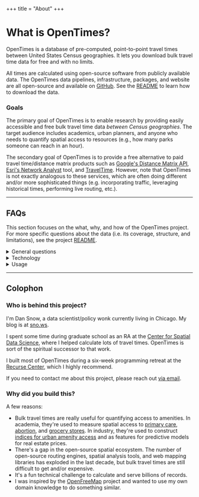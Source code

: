 +++
title = "About"
+++

# What is OpenTimes?

OpenTimes is a database of pre-computed, point-to-point travel times between
United States Census geographies. It lets you download bulk travel time data
for free and with no limits.

All times are calculated using open-source software from publicly available
data. The OpenTimes data pipelines, infrastructure, packages, and website
are all open-source and available on [GitHub](https://github.com/dfsnow/opentimes).
See the [README](https://github.com/dfsnow/opentimes#getting-the-data) to learn how to download the data.

### Goals

The primary goal of OpenTimes is to enable research by providing easily accessible
and free bulk travel time data _between Census geographies_. The target audience
includes academics, urban planners, and anyone who needs to quantify spatial
access to resources (e.g., how many parks someone can reach in an hour).

The secondary goal of OpenTimes is to provide a free alternative to paid
travel time/distance matrix products such as
[Google's Distance Matrix API](https://developers.google.com/maps/documentation/distance-matrix/overview),
[Esri's Network Analyst](https://www.esri.com/en-us/arcgis/products/arcgis-network-analyst/overview) tool,
and [TravelTime](https://traveltime.com). However, note that OpenTimes is not
exactly analogous to these services, which are often doing different and/or more
sophisticated things (e.g. incorporating traffic, leveraging historical times,
performing live routing, etc.).

---

## FAQs

This section focuses on the what, why, and how of the OpenTimes project. For
more specific questions about the data (i.e. its coverage, structure,
and limitations), see the project [README](https://github.com/dfsnow/opentimes#opentimes).

<details>
<summary>General questions</summary>

#### What is a travel time?

In this case, a travel time is just how long it takes to get from location A
to location B while following a road or path network. Think Google Maps or
your favorite smartphone mapping service. OpenTimes provides billions of these
times, all pre-calculated from public data. However, unlike a smartphone,
OpenTimes does not provide the route itself, only the time between the two
points.

#### What are the times between?

Times are between the _population-weighted_ centroids of United States Census
geographies. Centroids are weighted because sometimes Census geographies are
huge and their unweighted centroid is in the middle of a desert or mountain
range. However, most people don't want to go to the desert, they want to go
to where other people are. Weighting the centroids moves them closer to where
people actually want to go (i.e. towns and cities).

#### What travel modes are included?

Currently, driving, walking, and biking are included. I plan to add transit
once [Valhalla](https://github.com/valhalla/valhalla) (an alternative to the main
OSRM routing engine OpenTimes uses) adds multi-modal costing to their Matrix API.

#### Are the travel times accurate?

Kind of. They're accurate relative to the other times in this database
(i.e. they are internally consistent), but may not align perfectly with
real-world travel times. Driving times tend to be especially optimistic
(faster than the real world). My hope is to continually improve the accuracy
of the times through successive versions.

#### Why are the driving times so optimistic?

Currently, driving times do not include traffic. This has a large effect in
cities, where traffic greatly influences driving times. Times there tend to be
at least 10-15 minutes too fast. It has a much smaller effect on highways and
in more rural areas. Traffic data isn't included because it's pretty expensive
and adding it might limit the open-source nature of the project.

#### The time between A and B is wrong! How can I get it fixed?

Please file a [GitHub issue](https://github.com/dfsnow/opentimes/issues).
However, understand that given the scale of the project (billions of
times), the priority will always be on fixing systemic issues in the data
rather than fixing individual times.

</details>

<details>
<summary>Technology</summary>

For a more in-depth technical overview of the project, visit the OpenTimes
[GitHub](https://github.com/dfsnow/opentimes) page.

#### What input data is used?

OpenTimes currently uses two major data inputs:

1. OpenStreetMap data. Specifically, the yearly
  North America extracts from
  [Geofabrik](https://download.geofabrik.de/north-america.html#).
2. Census data. Specifically,
  [U.S. Census TIGER/Line](https://www.census.gov/geographies/mapping-files/time-series/geo/tiger-line-file.html)
  shapefiles, which are used to construct origin and destination points.

Input and intermediate data are built and cached by [DVC](https://dvc.org).
The total size of all input and intermediate data is around 300 GB.

#### How do you calculate the travel times?

All travel time calculations require some sort of routing software to
determine the optimal path between two locations. OpenTimes uses
[Open Source Routing Machine (OSRM)](https://project-osrm.org) because it's
the only routing engine that can generate continent-scale distance matrices at
a reasonable speed (Valhalla and R5 are too slow).

U.S. states are used as the unit of work. For each state, I load all the input
data (road network, points, etc.) for the state plus a 300km buffer around
it. I then use the OSRM
[Table API](https://project-osrm.org/docs/v5.5.1/api/#table-service)
to route from each origin in the state to all destinations in the state
plus the buffer area.

#### What do you use for compute?

Travel times are notoriously compute-intensive to calculate at scale, since
they basically require running a shortest path algorithm many times over a
huge network. However, travel time calculations are also fairly easy to
parallelize, since each origin can be its own discrete job.

I use GitHub Actions to parallelize the calculations by
creating a
[job for each state and year](https://github.com/dfsnow/opentimes/actions/runs/13094249792).
This works surprisingly well and lets me calculate tract-level times for the
entire U.S. in about 12 hours.

#### How is the data served?

Data is served via Parquet files sitting in a public Cloudflare R2 bucket. You
can access a list of all the files [here](https://data.opentimes.org).
Files can be downloaded directly, queried with DuckDB or Arrow, or accessed
via the (forthcoming) R or Python wrapper packages.

To learn more about how to access the data, see the
[GitHub README](https://github.com/dfsnow/opentimes#opentimes).

#### How much does this all cost to host?

It's surprisingly cheap. Basically the only cost is
[R2 storage](https://www.cloudflare.com/developer-platform/r2/) from
Cloudflare. Right now, total costs are under $15 per month.

#### What map stack do you use for the homepage?

The homepage uses [Maplibre GL JS](https://github.com/maplibre/maplibre-gl-js)
to show maps. The basemap is [OpenFreeMap's](https://openfreemap.org) Positron.
The tract-level boundaries are
[TIGER/Line](https://www.census.gov/geographies/mapping-files/time-series/geo/tiger-line-file.html)
cartographic boundaries converted to [PMTiles](https://github.com/protomaps/PMTiles)
using [Tippecanoe](https://github.com/felt/tippecanoe) and hosted on R2.

When you click the map, your browser queries the Parquet files on the public
bucket using [hyparquet](https://github.com/hyparam/hyparquet). It then updates
the map fill using the returned destination IDs and times.

#### Why is the homepage slow sometimes?

The big Parquet files that it queries are supposed to be cached by Cloudflare's
CDN. However, Cloudflare doesn't like large files sitting in its caches,
so the files are constantly getting evicted.

If you click the map and it's slow, it's likely that you're hitting a cold cache.
Click again and it should be much faster. Each state has its own file, so
if you're switching between states you're more likely to encounter a cold cache.

#### How is this project funded?

It's not. I pay out of pocket for the (small) hosting costs.

</details>

<details>
<summary>Usage</summary>

#### Is commercial usage allowed?

Yes, go for it.

#### Are there any usage limits?

No. However, note that the data is hosted by
[Cloudflare](https://www.cloudflare.com), which may impose its own limits if
it determines you're acting maliciously.

#### How do I cite this data?

Attribution is required when using OpenTimes data.

Please see the
[CITATION file on GitHub](https://github.com/dfsnow/opentimes/blob/master/CITATION.cff).
You can also generate APA and BibTeX citations directly from the
project's [GitHub page](https://github.com/dfsnow/opentimes#opentimes).

#### What license do you use?

OpenTimes uses the [MIT](https://www.tldrlegal.com/license/mit-license) license.
Input data is from [OpenStreetMap](https://www.openstreetmap.org) and the
[U.S. Census](https://www.census.gov). The basemap on the homepage is
from [OpenFreeMap](https://openfreemap.org). Times are calculated using
[OSRM](https://project-osrm.org).

</details>

---

## Colophon

### Who is behind this project?

I'm Dan Snow, a data scientist/policy wonk currently living in Chicago. My
blog is at [sno.ws](https://sno.ws).

I spent some time during graduate school as an RA at the
[Center for Spatial Data Science](https://spatial.uchicago.edu), where I helped
calculate lots of travel times. OpenTimes is sort of the spiritual successor to
that work.

I built most of OpenTimes during a six-week programming retreat at the
[Recurse Center](https://www.recurse.com/scout/click?t=e5f3c6558aa58965ec2efe48b1b486af),
which I highly recommend.

If you need to contact me about this project, please
reach out [via email](mailto:info@opentimes.org).

### Why did you build this?

A few reasons:

- Bulk travel times are really useful for quantifying access to amenities. In
  academia, they're used to measure spatial access to
  [primary care](https://sno.ws/rural-docs/),
  [abortion](https://www.nytimes.com/interactive/2019/05/31/us/abortion-clinics-map.html),
  and [grocery stores](https://doi.org/10.1186/1476-072X-8-9). In industry,
  they're used to construct [indices for urban amenity access](https://www.walkscore.com)
  and as features for predictive models for real estate prices.
- There's a gap in the open-source spatial ecosystem. The number of open-source
  routing engines, spatial analysis tools, and web mapping libraries has exploded
  in the last decade, but bulk travel times are still difficult to get and/or expensive.
- It's a fun technical challenge to calculate and serve billions of records.
- I was inspired by the [OpenFreeMap](https://openfreemap.org) project and
  wanted to use my own domain knowledge to do something similar.
